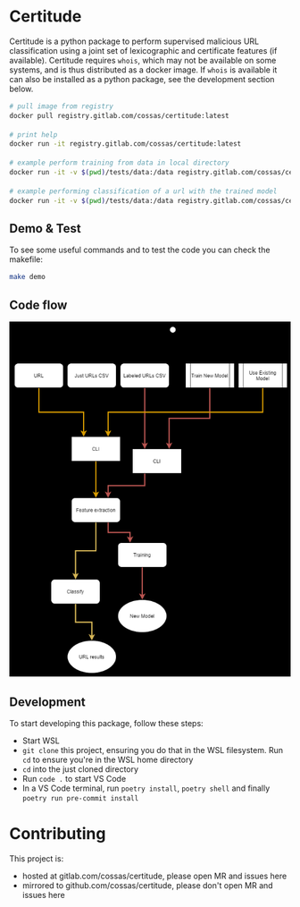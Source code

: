 # Certitude

Certitude is a python package to perform supervised malicious URL classification using a joint set of lexicographic and certificate features (if available).
Certitude requires `whois`, which may not be available on some systems, and is thus distributed as a docker image.
If `whois` is available it can also be installed as a python package, see the development section below.

```bash
# pull image from registry
docker pull registry.gitlab.com/cossas/certitude:latest

# print help
docker run -it registry.gitlab.com/cossas/certitude:latest

# example perform training from data in local directory
docker run -it -v $(pwd)/tests/data:/data registry.gitlab.com/cossas/certitude:latest --train /data/newmodel -d /data/testset_labeled.csv

# example performing classification of a url with the trained model
docker run -it -v $(pwd)/tests/data:/data registry.gitlab.com/cossas/certitude:latest --model /data/newmodel --url https://tno.nl

```

## Demo & Test

To see some useful commands and to test the code you can check the makefile:

```bash
make demo
```

## Code flow

![CLI flow](docs/cli-flow.png)

## Development

To start developing this package, follow these steps:

- Start WSL
- `git clone` this project, ensuring you do that in the WSL filesystem. Run `cd` to
ensure you're in the WSL home directory
- `cd` into the just cloned directory
- Run `code .` to start VS Code
- In a VS Code terminal, run `poetry install`, `poetry shell` and finally
`poetry run pre-commit install`

# Contributing

This project is:
* hosted at gitlab.com/cossas/certitude, please open MR and issues here
* mirrored to github.com/cossas/certitude, please don't open MR and issues here
